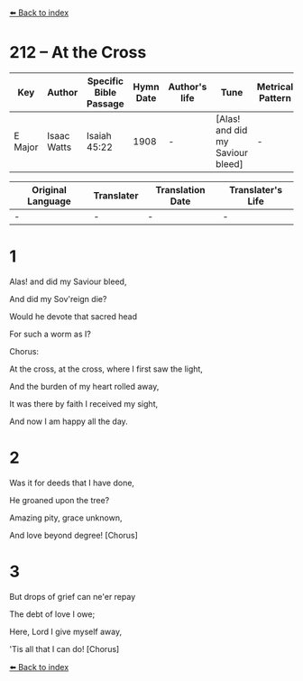 [⬅️ Back to index](../README.md)

# 212 – At the Cross

Key | Author   | Specific Bible Passage     |Hymn Date |Author's life |Tune |Metrical Pattern   |Composer/Source
-- | --------- | ---------------------------|----------|--------------|-----|-------------------|-------------  
E Major |Isaac Watts |Isaiah 45:22 |1908 |- |[Alas!  and did my Saviour bleed] |- |R. E. Hudson

Original Language | Translater | Translation Date   | Translater's Life  
----------------- | --------- | --------------------|-------------     
\- |- |- |-




# 1

Alas!  and did my Saviour bleed,

And did my Sov'reign die?

Would he devote that sacred head 

For such a worm as I?



Chorus:

At the cross, at the cross, where I first saw the light,

And the burden of my heart rolled away,

It was there by faith I received my sight,

And now I am happy all the day.



# 2

Was it for deeds that I have done,

He groaned upon the tree?

Amazing pity, grace unknown,

And love beyond degree!  [Chorus]



# 3

But drops of grief can ne'er repay

The debt of love I owe;

Here, Lord I give myself away,

'Tis all that I can do!  [Chorus]





[⬅️ Back to index](../README.md)
